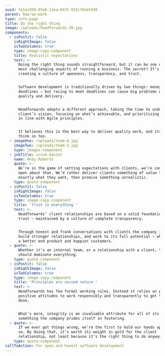 ```yaml
---
uuid: fe1a1d50-0fab-11ea-843f-932c76de5936
parent: how-we-work
type: info-page
title: Do the right thing
image: /uploads/headforwards-20.jpg
components:
  - isPostit: false
    isRightImage: false
    isTwoColumns: true
    type: image-copy-component
    title: Realistic expectations
    text: >-
      Doing the right thing sounds straightforward, but it can be one of the
      most challenging aspects of running a business. The secret? It’s all about
      creating a culture of openness, transparency, and trust.  


      Software development is traditionally driven by two things: money and
      deadlines – but racing to meet deadlines can cause big problems with
      quality and delivery.  


      Headforwards adopts a different approach, taking the time to understand a
      client’s vision, focusing on what’s achievable, and prioritising the work
      in line with Agile principles.


      It believes this is the best way to deliver quality work, and its clients
      think so too.
  - imageOne: /uploads/team-6.jpg
    imageTwo: /uploads/team-5.jpg
    type: images-component
  - jobTitle: scrum master
    name: Andy Roberts
    quote: >-
      We’re in the game of setting expectations with clients, we’re completely
      open about that. We’d rather deliver clients something of value that does
      exactly what they want, than promise something unrealistic.
    type: quote-component
  - isPostit: false
    isRightImage: false
    isTwoColumns: true
    type: image-copy-component
    title: 'Trust is everything '
    text: >-
      Headforwards’ client relationships are based on a solid foundation of
      trust – maintained by a culture of complete transparency. 


      Through honest and frank conversations with clients the company is able to
      build stronger relationships, and work to its full potential – which means
      a better end product and happier customers.
  - quote: >-
      Whether it’s an internal team, or a relationship with a client, trust
      should dominate everything.
    type: quote-component
  - isPostit: false
    isRightImage: false
    isTwoColumns: true
    type: image-copy-component
    title: 'Principles are second nature '
    text: >-
      Headforwards has few formal working rules. Instead it relies on people’s
      positive attitudes to work responsibly and transparently to get the job
      done. 


      What’s more, integrity is an invaluable attribute for all of its people –
      something the company prides itself in fostering.
  - quote: >-
      If we ever get things wrong, we’re the first to hold our hands up and say
      so. By doing that, it’s worth its weight in gold for the client
      relationship, not least because it’s the right thing to do anyway.
    type: quote-component
callToAction: For open and honest software development
---
```



